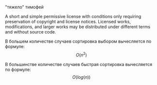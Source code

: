 "тяжело" тимофей 

A short and simple permissive license with conditions only requiring preservation of copyright and license notices. Licensed works, modifications, and larger works may be distributed under different terms and without source code.

В большем количестве случаев сортировка выбором вычесляется по формуле: 
$$
O(n^2)
$$

В большинстве количестве случаев быстрая сортировка вычесляется по формуле:
$$
O(log(n))
$$

